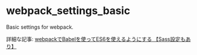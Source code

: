 # webpack_settings_basic
Basic settings for webpack.

詳細な記事: [webpackでBabelを使ってES6を使えるようにする 【Sass設定もあり】](https://it-web-life.com/webpack_settings_basic/)
